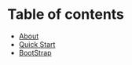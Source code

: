 # Table of contents

- [About](README.md)
- [Quick Start](quik-start.md)
- [BootStrap](bootstrap.md)
